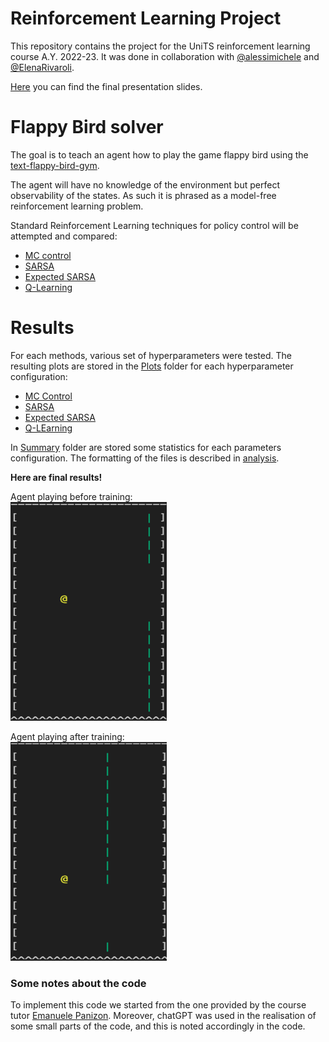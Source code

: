 # Reinforcement Learning Project
This repository contains the project for the UniTS reinforcement learning course A.Y. 2022-23. 
It was done in collaboration with [@alessimichele](https://github.com/alessimichele) and [@ElenaRivaroli](https://github.com/ElenaRivaroli).

[Here](RL_Slides.pdf) you can find the final presentation slides.

# Flappy Bird solver
The goal is to teach an agent how to play the game flappy bird using the [text-flappy-bird-gym](https://gitlab-research.centralesupelec.fr/stergios.christodoulidis/text-flappy-bird-gym/-/tree/master).

The agent will have no knowledge of the environment but perfect observability of the states. As such it is phrased as a model-free reinforcement learning problem. 

Standard Reinforcement Learning techniques for policy control will be attempted and compared:
- [MC control](/MC_Control.ipynb)
- [SARSA](/SARSA.ipynb)
- [Expected SARSA](/E_SARSA.ipynb)
- [Q-Learning](/Q.ipynb)

# Results

For each methods, various set of hyperparameters were tested.
The resulting plots are stored in the [Plots](/Results/Plots/) folder for each hyperparameter configuration:
-   [MC Control](/Results/Plots/MC_plots)
-   [SARSA](/Results/Plots/SARSA_plots)
-   [Expected SARSA](/Results/Plots/Exp_SARSA_plots)
-   [Q-LEarning](/Results/Plots/Q_plots)

In [Summary](/Results/Summary/) folder are stored some statistics for each parameters configuration. The formatting of the files is described in [analysis](analysis.ipynb).

**Here are final results!**

Agent playing before training: \
<img src="/Results/GIFs/before.gif" width="250" height="350"/>

Agent playing after training: \
<img src="/Results/GIFs/after.gif" width="250" height="350"/>


### Some notes about the code
To implement this code we started from the one provided by the course tutor [Emanuele Panizon](https://www.ictp.it/member/emanuele-panizon). Moreover, chatGPT was used in the realisation of some small parts of the code, and this is noted accordingly in the code. 




